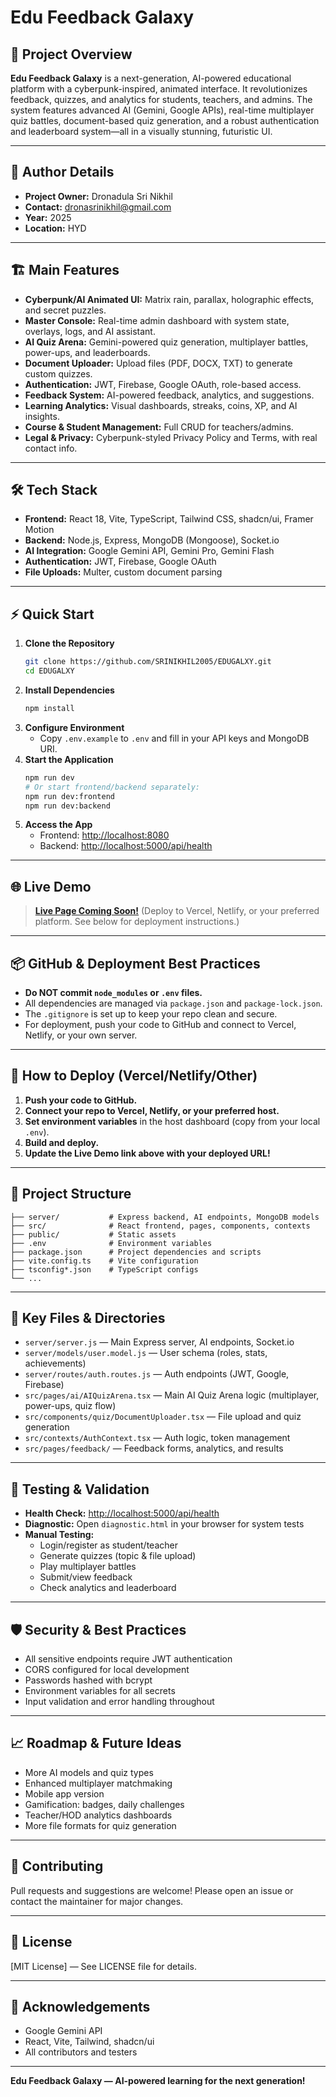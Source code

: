 # Edu Feedback Galaxy

## 🚀 Project Overview

**Edu Feedback Galaxy** is a next-generation, AI-powered educational platform with a cyberpunk-inspired, animated interface. It revolutionizes feedback, quizzes, and analytics for students, teachers, and admins. The system features advanced AI (Gemini, Google APIs), real-time multiplayer quiz battles, document-based quiz generation, and a robust authentication and leaderboard system—all in a visually stunning, futuristic UI.

---

## 👤 Author Details

- **Project Owner:** Dronadula Sri Nikhil
- **Contact:** dronasrinikhil@gmail.com
- **Year:** 2025
- **Location:** HYD

---

## 🏗️ Main Features

- **Cyberpunk/AI Animated UI:** Matrix rain, parallax, holographic effects, and secret puzzles.
- **Master Console:** Real-time admin dashboard with system state, overlays, logs, and AI assistant.
- **AI Quiz Arena:** Gemini-powered quiz generation, multiplayer battles, power-ups, and leaderboards.
- **Document Uploader:** Upload files (PDF, DOCX, TXT) to generate custom quizzes.
- **Authentication:** JWT, Firebase, Google OAuth, role-based access.
- **Feedback System:** AI-powered feedback, analytics, and suggestions.
- **Learning Analytics:** Visual dashboards, streaks, coins, XP, and AI insights.
- **Course & Student Management:** Full CRUD for teachers/admins.
- **Legal & Privacy:** Cyberpunk-styled Privacy Policy and Terms, with real contact info.

---

## 🛠️ Tech Stack

- **Frontend:** React 18, Vite, TypeScript, Tailwind CSS, shadcn/ui, Framer Motion
- **Backend:** Node.js, Express, MongoDB (Mongoose), Socket.io
- **AI Integration:** Google Gemini API, Gemini Pro, Gemini Flash
- **Authentication:** JWT, Firebase, Google OAuth
- **File Uploads:** Multer, custom document parsing

---

## ⚡ Quick Start

1. **Clone the Repository**
   ```bash
   git clone https://github.com/SRINIKHIL2005/EDUGALXY.git
   cd EDUGALXY
   ```
2. **Install Dependencies**
   ```bash
   npm install
   ```
3. **Configure Environment**
   - Copy `.env.example` to `.env` and fill in your API keys and MongoDB URI.
4. **Start the Application**
   ```bash
   npm run dev
   # Or start frontend/backend separately:
   npm run dev:frontend
   npm run dev:backend
   ```
5. **Access the App**
   - Frontend: [http://localhost:8080](http://localhost:8080)
   - Backend: [http://localhost:5000/api/health](http://localhost:5000/api/health)

---

## 🌐 Live Demo

> **[Live Page Coming Soon!](https://github.com/SRINIKHIL2005/EDUGALXY)**
> (Deploy to Vercel, Netlify, or your preferred platform. See below for deployment instructions.)

---

## 📦 GitHub & Deployment Best Practices

- **Do NOT commit `node_modules` or `.env` files.**
- All dependencies are managed via `package.json` and `package-lock.json`.
- The `.gitignore` is set up to keep your repo clean and secure.
- For deployment, push your code to GitHub and connect to Vercel, Netlify, or your own server.

---

## 🚀 How to Deploy (Vercel/Netlify/Other)

1. **Push your code to GitHub.**
2. **Connect your repo to Vercel, Netlify, or your preferred host.**
3. **Set environment variables** in the host dashboard (copy from your local `.env`).
4. **Build and deploy.**
5. **Update the Live Demo link above with your deployed URL!**

---

## 📂 Project Structure

```
├── server/           # Express backend, AI endpoints, MongoDB models
├── src/              # React frontend, pages, components, contexts
├── public/           # Static assets
├── .env              # Environment variables
├── package.json      # Project dependencies and scripts
├── vite.config.ts    # Vite configuration
├── tsconfig*.json    # TypeScript configs
└── ...
```

---

## 🧩 Key Files & Directories

- `server/server.js` — Main Express server, AI endpoints, Socket.io
- `server/models/user.model.js` — User schema (roles, stats, achievements)
- `server/routes/auth.routes.js` — Auth endpoints (JWT, Google, Firebase)
- `src/pages/ai/AIQuizArena.tsx` — Main AI Quiz Arena logic (multiplayer, power-ups, quiz flow)
- `src/components/quiz/DocumentUploader.tsx` — File upload and quiz generation
- `src/contexts/AuthContext.tsx` — Auth logic, token management
- `src/pages/feedback/` — Feedback forms, analytics, and results

---

## 🧪 Testing & Validation

- **Health Check:** [http://localhost:5000/api/health](http://localhost:5000/api/health)
- **Diagnostic:** Open `diagnostic.html` in your browser for system tests
- **Manual Testing:**
  - Login/register as student/teacher
  - Generate quizzes (topic & file upload)
  - Play multiplayer battles
  - Submit/view feedback
  - Check analytics and leaderboard

---

## 🛡️ Security & Best Practices

- All sensitive endpoints require JWT authentication
- CORS configured for local development
- Passwords hashed with bcrypt
- Environment variables for all secrets
- Input validation and error handling throughout

---

## 📈 Roadmap & Future Ideas

- More AI models and quiz types
- Enhanced multiplayer matchmaking
- Mobile app version
- Gamification: badges, daily challenges
- Teacher/HOD analytics dashboards
- More file formats for quiz generation

---

## 🤝 Contributing

Pull requests and suggestions are welcome! Please open an issue or contact the maintainer for major changes.

---

## 📄 License

[MIT License] — See LICENSE file for details.

---

## 🙏 Acknowledgements

- Google Gemini API
- React, Vite, Tailwind, shadcn/ui
- All contributors and testers

---

**Edu Feedback Galaxy — AI-powered learning for the next generation!**
